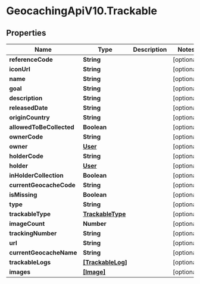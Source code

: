 # GeocachingApiV10.Trackable

## Properties
Name | Type | Description | Notes
------------ | ------------- | ------------- | -------------
**referenceCode** | **String** |  | [optional] 
**iconUrl** | **String** |  | [optional] 
**name** | **String** |  | [optional] 
**goal** | **String** |  | [optional] 
**description** | **String** |  | [optional] 
**releasedDate** | **String** |  | [optional] 
**originCountry** | **String** |  | [optional] 
**allowedToBeCollected** | **Boolean** |  | [optional] 
**ownerCode** | **String** |  | [optional] 
**owner** | [**User**](User.md) |  | [optional] 
**holderCode** | **String** |  | [optional] 
**holder** | [**User**](User.md) |  | [optional] 
**inHolderCollection** | **Boolean** |  | [optional] 
**currentGeocacheCode** | **String** |  | [optional] 
**isMissing** | **Boolean** |  | [optional] 
**type** | **String** |  | [optional] 
**trackableType** | [**TrackableType**](TrackableType.md) |  | [optional] 
**imageCount** | **Number** |  | [optional] 
**trackingNumber** | **String** |  | [optional] 
**url** | **String** |  | [optional] 
**currentGeocacheName** | **String** |  | [optional] 
**trackableLogs** | [**[TrackableLog]**](TrackableLog.md) |  | [optional] 
**images** | [**[Image]**](Image.md) |  | [optional] 


